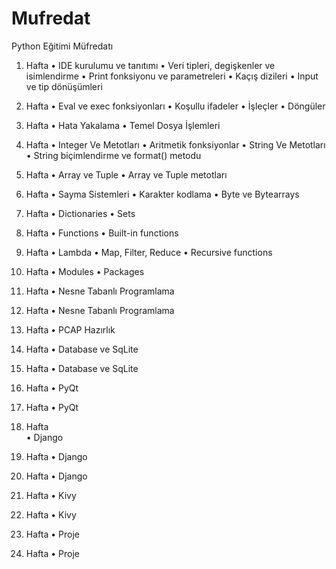 # Mufredat
Python Eğitimi Müfredatı

1. Hafta
    •	IDE kurulumu ve tanıtımı
    •	Veri tipleri, degişkenler ve isimlendirme
    •	Print fonksiyonu ve parametreleri
    •	Kaçış dizileri
    •	Input ve tip dönüşümleri

2. Hafta
    •	Eval ve exec fonksiyonları
    •	Koşullu ifadeler
    •	İşleçler
    •	Döngüler

3. Hafta
    •	Hata Yakalama
    •	Temel Dosya İşlemleri

4. Hafta
    •	Integer Ve Metotları
    •	Aritmetik fonksiyonlar
    •	String Ve Metotları
    •	String biçimlendirme ve format() metodu

5. Hafta
    •	Array ve Tuple
    •	Array ve Tuple metotları

6. Hafta
    •	Sayma Sistemleri
    •	Karakter kodlama
    •	Byte ve Bytearrays

7. Hafta
    •	Dictionaries
    •	Sets 

8. Hafta
    •	Functions
    •	Built-in functions

9. Hafta
    •	Lambda
    •	Map, Filter, Reduce
    •	Recursive functions

10. Hafta
    •	Modules 
    •	Packages

11. Hafta
    •	Nesne Tabanlı Programlama

12.	Hafta
    • Nesne Tabanlı Programlama

13. Hafta
    •	PCAP Hazırlık

14. Hafta
    •	Database ve SqLite

15. Hafta
    •	Database ve SqLite

16. Hafta
    •	PyQt

17. Hafta
    •	PyQt

18. Hafta	
    •	Django
    
19. Hafta
    •	Django

20. Hafta
    •	Django

21. Hafta
    •	Kivy

22. Hafta
    •	Kivy

23. Hafta
    •	Proje

24. Hafta
    •	Proje

